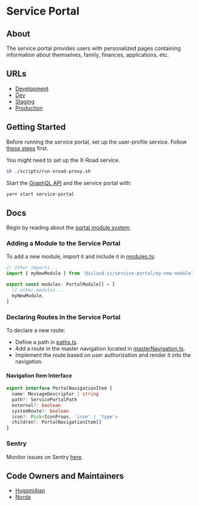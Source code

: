 # Service Portal

## About

The service portal provides users with personalized pages containing information about themselves, family, finances, applications, etc.

## URLs

- [Development](http://localhost:4200)
- [Dev](https://beta.dev01.devland.is/minarsidur)
- [Staging](https://beta.staging01.devland.is/minarsidur)
- [Production](https://island.is/minarsidur)

## Getting Started

Before running the service portal, set up the user-profile service. Follow [these steps](../services/user-profile/README.md#initial-setup) first.

You might need to set up the X-Road service.

```bash
sh ./scripts/run-xroad-proxy.sh
```

Start the [GraphQL API](../api/README.md#getting-started) and the service portal with:

```bash
yarn start service-portal
```

## Docs

Begin by reading about the [portal module system](../../libs/portals/core/README.md).

### Adding a Module to the Service Portal

To add a new module, import it and include it in [modules.ts](./src/store/modules.ts):

```typescript
// other imports...
import { myNewModule } from '@island.is/service-portal/my-new-module'

export const modules: PortalModule[] = [
  // other modules...
  myNewModule,
]
```

### Declaring Routes in the Service Portal

To declare a new route:

- Define a path in [paths.ts](../../libs/service-portal/core/src/lib/navigation/paths.ts).
- Add a route in the master navigation located in [masterNavigation.ts](../../libs/service-portal/core/src/lib/navigation/masterNavigation.ts).
- Implement the route based on user authorization and render it into the navigation.

#### Navigation Item Interface

```typescript
export interface PortalNavigationItem {
  name: MessageDescriptor | string
  path?: ServicePortalPath
  external?: boolean
  systemRoute?: boolean
  icon?: Pick<IconProps, 'icon' | 'type'>
  children?: PortalNavigationItem[]
}
```

### Sentry

Monitor issues on Sentry [here](https://sentry.io/organizations/island_is/issues/?project=5501494).

## Code Owners and Maintainers

- [Hugsmiðjan](https://github.com/orgs/island-is/teams/hugsmidjan)
- [Norda](https://github.com/orgs/island-is/teams/norda/members)